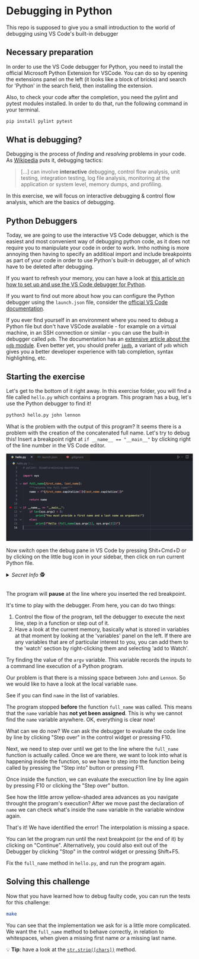 # Debugging in Python

This repo is supposed to give you a small introduction to the world of debugging using VS Code's built-in debugger

## Necessary preparation

In order to use the VS Code debugger for Python, you need to install the official Microsoft Python Extension for VSCode. You can do so by opening the extensions panel on the left (it looks like a block of bricks) and search for 'Python' in the search field, then installing the extension.

Also, to check your code after the completion, you need the pylint and pytest modules installed. In order to do that, run the following command in your terminal.

```bash
pip install pylint pytest
```

## What is debugging?

Debugging is the process of _finding_ and _resolving_ problems in your code. As [Wikipedia](https://en.wikipedia.org/wiki/Debugging) puts it, debugging tactics:

> [...] can involve **interactive** debugging, control flow analysis, unit testing, integration testing, log file analysis, monitoring at the application or system level, memory dumps, and profiling.

In this exercise, we will focus on interactive debugging & control flow analysis, which are the basics of debugging.

## Python Debuggers

Today, we are going to use the interactive VS Code debugger, which is the easiest and most convenient way of debugging python code, as it does not require you to manipulate your code in order to work. Imho nothing is more annoying then having to specify an additioal import and include breakpoints as part of your code in order to use Python's built-in debugger, all of which have to be deleted after debugging.

If you want to refresh your memory, you can have a look at [this article on how to set up and use the VS Code debugger for Python](https://towardsdatascience.com/how-to-make-most-of-your-python-debugger-in-vscode-9e05dfce533f).

If you want to find out more about how you can configure the Python debugger using the `launch.json` file, consider the [official VS Code documentation](https://code.visualstudio.com/docs/python/debugging).

If you ever find yourself in an environment where you need to debug a Python file but don't have VSCode available - for example on a virtual machine, in an SSH connection or similar - you can use the built-in debugger called `pdb`. The documentation has an [extensive article about the `pdb` module](https://docs.python.org/3/library/pdb.html). Even better yet, you should prefer [`ipdb`](https://pypi.org/project/ipdb/), a variant of `pdb` which gives you a better developer experience with tab completion, syntax highlighting, etc.

## Starting the exercise

Let's get to the bottom of it right away. In this exercise folder, you will find a file called `hello.py` which contains a program. This program has a bug, let's use the Python debugger to find it!

```bash
python3 hello.py john lennon
```

What is the problem with the output of this program? It seems there is a problem with the creation of the concatenated full name. Let's try to debug this! Insert a breakpoint right at `if __name__ == "__main__"` by clicking right of the line number in the VS Code editor.

![Here goes the breakpoint](img/breakpoint.png)

Now switch open the debug pane in VS Code by pressing Shit+Cmd+D or by clicking on the little bug icon in your sidebar, then click on run current Python file.


*<details><summary markdown='span'>Secret Info* 🕵️
</summary>

By default, the Python debugger would not pass any command line arguments to the python program call. It would simply call

```bash
python3 hello.py
```

In order to make it call the file with the correct command line arguments, I had to modify the file `.vscode/launch.json` by adding an additional array called `args` to the JSON file like this:
![args parameter](img/args.png)

This way, invoking the debugger will call it like we did in our first test with:

```bash
python3 hello.py john lennon
```

Keep that in mind if you ever need to debug a command line program with the VS Code Python debugger. It might come in very useful.
</details>


The program will **pause** at the line where you inserted the red breakpoint.

It's time to play with the debugger. From here, you can do two things:

1. Control the flow of the program, tell the debugger to execute the next line, step in a function or step out of it.
2. Have a look at the current memory, basically what is stored in variables at that moment by looking at the 'variables' panel on the left. If there are any variables that are of particular interest to you, you can add them to the 'watch' section by right-clicking them and selecting 'add to Watch'.

Try finding the value of the `argv` variable. This variable records the inputs to a command line execution of a Python program.

Our problem is that there is a missing space between `John` and `Lennon`. So we would like to have a look at the local variable `name`.

See if you can find `name` in the list of variables.

The program stopped **before** the function `full_name` was called. This means that the `name` variable has **not yet been assigned**. This is why we cannot find the `name` variable anywhere. OK, everything is clear now!

What can we do now? We can ask the debugger to evaluate the code line by line by clicking "Step over" in the control widget or pressing F10.

Next, we need to step over until we get to the line where the `full_name` function is actually called. Once we are there, we want to look into what is happening inside the function, so we have to step into the function being called by pressing the "Step into" button or pressing F11.

Once inside the function, we can evaluate the execuction line by line again by pressing F10 or clicking the "Step over" button.

See how the little arrow yellow-shaded area advances as you navigate throught the program's execution? After we move past the declaration of `name` we can check what's inside the `name` variable in the variable window again.

That's it! We have identified the error! The interpolation is missing a space.

You can let the program run until the next breakpoint (or the end of it) by clicking on "Continue". Alternatively, you could also exit out of the Debugger by clicking "Stop" in the control widget or pressing Shift+F5.

Fix the `full_name` method in `hello.py`, and run the program again.

## Solving this challenge

Now that you have learned how to debug faulty code, you can run the tests for this challenge:

```bash
make
```

You can see that the implementation we ask for is a little more complicated. We want the `full_name` method to behave correctly, in relation to whitespaces, when given a missing first name _or_ a missing last name.

 💡 **Tip**: have a look at the [`str.strip([chars])`](https://docs.python.org/3.7/library/stdtypes.html?highlight=strip#str.strip) method.
